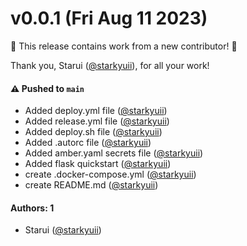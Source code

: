 # v0.0.1 (Fri Aug 11 2023)

:tada: This release contains work from a new contributor! :tada:

Thank you, Starui ([@starkyuii](https://github.com/starkyuii)), for all your work!

#### ⚠️ Pushed to `main`

- Added deploy.yml file ([@starkyuii](https://github.com/starkyuii))
- Added release.yml file ([@starkyuii](https://github.com/starkyuii))
- Added deploy.sh file ([@starkyuii](https://github.com/starkyuii))
- Added .autorc file ([@starkyuii](https://github.com/starkyuii))
- Added amber.yaml secrets file ([@starkyuii](https://github.com/starkyuii))
- Added flask quickstart ([@starkyuii](https://github.com/starkyuii))
- create .docker-compose.yml ([@starkyuii](https://github.com/starkyuii))
- create README.md ([@starkyuii](https://github.com/starkyuii))

#### Authors: 1

- Starui ([@starkyuii](https://github.com/starkyuii))
